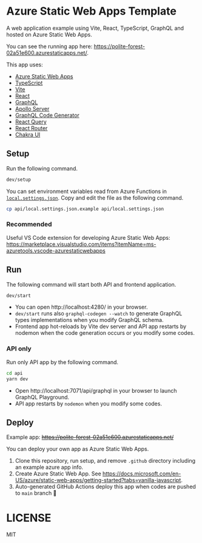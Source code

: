 # Azure Static Web Apps Template

A web application example using Vite, React, TypeScript, GraphQL and hosted on Azure Static Web Apps.

You can see the running app here: https://polite-forest-02a51e600.azurestaticapps.net/.

This app uses:

- [Azure Static Web Apps](https://azure.microsoft.com/en-us/services/app-service/static/)
- [TypeScript](https://www.typescriptlang.org/)
- [Vite](https://vitejs.dev/)
- [React](https://ja.reactjs.org/)
- [GraphQL](https://graphql.org/)
- [Apollo Server](https://www.apollographql.com/docs/apollo-server)
- [GraphQL Code Generator](https://www.graphql-code-generator.com/)
- [React Query](https://react-query.tanstack.com/)
- [React Router](https://reactrouter.com/)
- [Chakra UI](https://chakra-ui.com/)

## Setup

Run the following command.

```sh
dev/setup
```

You can set environment variables read from Azure Functions in [`local.settings.json`](https://docs.microsoft.com/en-US/azure/azure-functions/functions-develop-vs?tabs=in-process#local-settings). Copy and edit the file as the following command.

```sh
cp api/local.settings.json.example api/local.settings.json
```

### Recommended

Useful VS Code extension for developing Azure Static Web Apps: https://marketplace.visualstudio.com/items?itemName=ms-azuretools.vscode-azurestaticwebapps

## Run

The following command will start both API and frontend application.

```sh
dev/start
```

- You can open http://localhost:4280/ in your browser.
- `dev/start` runs also `graphql-codegen --watch` to generate GraphQL types implementations when you modify GraphQL schema.
- Frontend app hot-reloads by Vite dev server and API app restarts by nodemon when the code generation occurs or you modify some codes.

### API only

Run only API app by the following command.

```sh
cd api
yarn dev
```

- Open http://localhost:7071/api/graphql in your browser to launch GraphQL Playground.
- API app restarts by `nodemon` when you modify some codes.

## Deploy

Example app: ~~https://polite-forest-02a51e600.azurestaticapps.net/~~

You can deploy your own app as Azure Static Web Apps.

1. Clone this repository, run setup, and remove `.github` directory including an example azure app info.
1. Create Azure Static Web App. See https://docs.microsoft.com/en-US/azure/static-web-apps/getting-started?tabs=vanilla-javascript.
1. Auto-generated GitHub Actions deploy this app when codes are pushed to `main` branch 🚀

# LICENSE

MIT
